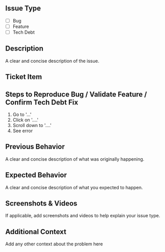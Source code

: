 ## Issue Type
- [ ] Bug
- [ ] Feature
- [ ] Tech Debt

## Description
A clear and concise description of the issue.

## Ticket Item

## Steps to Reproduce Bug / Validate Feature / Confirm Tech Debt Fix
1. Go to '...'
2. Click on '....'
3. Scroll down to '....'
4. See error

## Previous Behavior
A clear and concise description of what was originally happening.

## Expected Behavior
A clear and concise description of what you expected to happen.

## Screenshots & Videos
If applicable, add screenshots and videos to help explain your issue type.

## Additional Context
Add any other context about the problem here